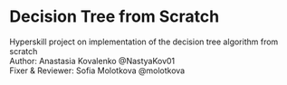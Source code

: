 # Decision Tree from Scratch  
Hyperskill project on implementation of the decision tree algorithm from scratch  
Author: Anastasia Kovalenko @NastyaKov01  
Fixer & Reviewer: Sofia Molotkova @molotkova
